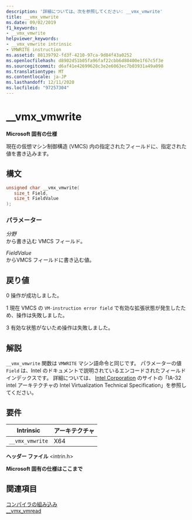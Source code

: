 ```yaml
---
description: '詳細については、次を参照してください: __vmx_vmwrite'
title: __vmx_vmwrite
ms.date: 09/02/2019
f1_keywords:
- __vmx_vmwrite
helpviewer_keywords:
- __vmx_vmwrite intrinsic
- VMWRITE instruction
ms.assetid: 88139792-fd3f-4210-97ca-9d84f43a0252
ms.openlocfilehash: d8902d51b05fa96faf22cbb6d80400e1f67c5f3e
ms.sourcegitcommit: d6af41e42699628c3e2e6063ec7b03931a49a098
ms.translationtype: MT
ms.contentlocale: ja-JP
ms.lasthandoff: 12/11/2020
ms.locfileid: "97257304"
---
```

# <a name="__vmx_vmwrite"></a>__vmx_vmwrite

**Microsoft 固有の仕様**

現在の仮想マシン制御構造 (VMCS) 内の指定されたフィールドに、指定された値を書き込みます。

## <a name="syntax"></a>構文

```C
unsigned char __vmx_vmwrite(
   size_t Field,
   size_t FieldValue
);
```

### <a name="parameters"></a>パラメーター

*分野*\
から書き込む VMCS フィールド。

*FieldValue*\
からVMCS フィールドに書き込む値。

## <a name="return-value"></a>戻り値

0
操作が成功しました。

1
現在 VMCS の `VM-instruction error field` で有効な拡張状態が発生したため、操作は失敗しました。

3
有効な状態がないため操作は失敗しました。

## <a name="remarks"></a>解説

`__vmx_vmwrite` 関数は `VMWRITE` マシン語命令と同じです。 パラメーターの値 `Field` は、Intel のドキュメントで説明されているエンコードされたフィールドインデックスです。 詳細については、 [Intel Corporation](https://software.intel.com/articles/intel-sdm) のサイトの「IA-32 intel アーキテクチャの Intel Virtualization Technical Specification」を参照してください。

## <a name="requirements"></a>要件

|Intrinsic|アーキテクチャ|
|---------------|------------------|
|`__vmx_vmwrite`|X64|

**ヘッダー ファイル** \<intrin.h>

**Microsoft 固有の仕様はここまで**

## <a name="see-also"></a>関連項目

[コンパイラの組み込み](../intrinsics/compiler-intrinsics.md)\
[__vmx_vmread](../intrinsics/vmx-vmread.md)
